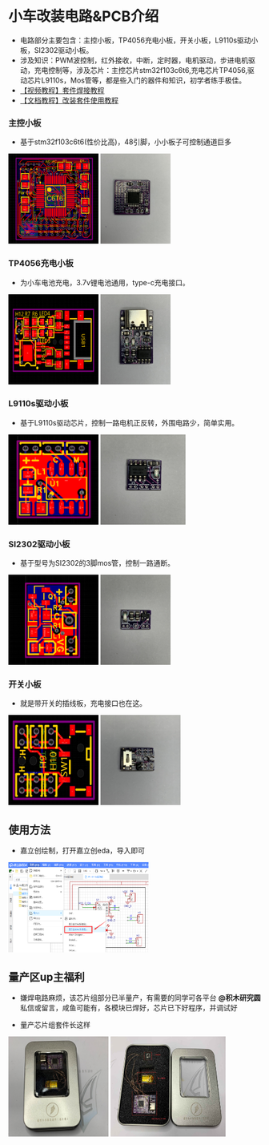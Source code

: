 # 小车改装电路&PCB介绍
- 电路部分主要包含：主控小板，TP4056充电小板，开关小板，L9110s驱动小板，SI2302驱动小板。
- 涉及知识：PWM波控制，红外接收，中断，定时器，电机驱动，步进电机驱动，充电控制等，涉及芯片：主控芯片stm32f103c6t6,充电芯片TP4056,驱动芯片L9110s，Mos管等，都是些入门的器件和知识，初学者练手极佳。
- [【视频教程】套件焊接教程](https://www.bilibili.com/video/BV16s4y1m7GQ/?spm_id_from=333.999.0.0&vd_source=89cad0e1890ff49027d6a9f92e9147a6)
- [【文档教程】改装套件使用教程](https://www.wolai.com/ksv9qGV1nwmhjUrozgD7f1)

### 主控小板
- 基于stm32f103c6t6(性价比高)，48引脚，小小板子可控制通道巨多

<img src="../../docs/control_pcb.png" width="180" height="180"> <img src="../../docs/control.jpg" width="140" height="180">

### TP4056充电小板
- 为小车电池充电，3.7v锂电池通用，type-c充电接口。

<img src="../../docs/charge_pcb.png" width="180" height="180"> <img src="../../docs/charge.jpg" width="140" height="180">

### L9110s驱动小板
- 基于L9110s驱动芯片，控制一路电机正反转，外围电路少，简单实用。

<img src="../../docs/driver_pcb1.png" width="180" height="180"> <img src="../../docs/deriver1.jpg" width="170" height="180">

### SI2302驱动小板
- 基于型号为SI2302的3脚mos管，控制一路通断。

<img src="../../docs/driver_pcb2.png" width="180" height="180"> <img src="../../docs/deriver2.jpg" width="140" height="180">

### 开关小板
- 就是带开关的插线板，充电接口也在这。

<img src="../../docs/off-on_pcb.jpg" width="180" height="180"> <img src="../../docs/off-on.jpg" width="160" height="180">

## 使用方法
- 嘉立创绘制，打开嘉立创eda，导入即可

<img src="../../docs/jlceda_input.png" width="280" height="180">


## 量产区up主福利
- 嫌焊电路麻烦，该芯片组部分已半量产，有需要的同学可各平台 **@积木研究圆**私信或留言，咸鱼可能有，各模块已焊好，芯片已下好程序，并调试好

- 量产芯片组套件长这样

<img src="../../docs/套件封面.jpg" width="200" height="200"> <img src="../../docs/套件封面2.jpg" width="230" height="200">